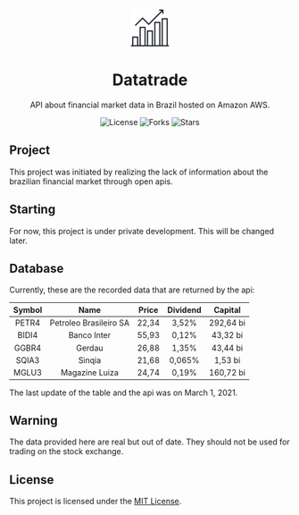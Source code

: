 <p align="center">
  <img alt="Datatrade Icon" src=".github/icon.svg" width="68px">
</p>

<h1 align="center">Datatrade</h1>

<p align="center">
  API about financial market data in Brazil hosted on Amazon AWS.
</p>

<p align="center">
  <img  src="https://img.shields.io/static/v1?label=license&message=MIT&color=ffffff&labelColor=24292E" alt="License">
  
  <img src="https://img.shields.io/github/forks/joziasmartini/datatrade?label=forks&message=MIT&color=ffffff&labelColor=24292E" alt="Forks">     

  <img src="https://img.shields.io/github/stars/joziasmartini/datatrade?label=stars&message=MIT&color=ffffff&labelColor=24292E" alt="Stars">
</p>

## Project

This project was initiated by realizing the lack of information about the brazilian financial market through open apis.

## Starting

For now, this project is under private development. This will be changed later.

## Database

Currently, these are the recorded data that are returned by the api:

Symbol  | Name                                 | Price    | Dividend | Capital
| :---: | :---:                                | :---:    | :---:    | :---:
PETR4   | Petroleo Brasileiro SA               | 22,34    | 3,52%    | 292,64 bi
BIDI4   | Banco Inter                          | 55,93    | 0,12%    | 43,32 bi
GGBR4   | Gerdau                               | 26,88    | 1,35%    | 43,44 bi
SQIA3   | Sinqia                               | 21,68    | 0,065%   | 1,53 bi
MGLU3   | Magazine Luiza                       | 24,74    | 0,19%    | 160,72 bi

The last update of the table and the api was on March 1, 2021.

## Warning

The data provided here are real but out of date. They should not be used for trading on the stock exchange.

## License

This project is licensed under the [MIT License](LICENSE.md).
